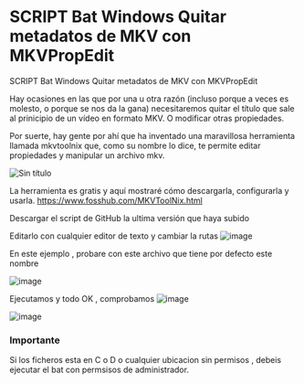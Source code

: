 # SCRIPT Bat Windows Quitar metadatos de MKV con MKVPropEdit
 SCRIPT Bat Windows Quitar metadatos de MKV con MKVPropEdit

Hay ocasiones en las que por una u otra razón (incluso porque a veces es molesto, o porque se nos da la gana) necesitaremos quitar el título que sale al prinicipio de un vídeo en formato MKV. O modificar otras propiedades.

Por suerte, hay gente por ahí que ha inventado una maravillosa herramienta llamada mkvtoolnix que, como su nombre lo dice, te permite editar propiedades y manipular un archivo mkv.


![Sin título](https://user-images.githubusercontent.com/17550010/157273869-e6f889f2-3f82-4f77-b458-3f3063c0ae39.png)


La herramienta es gratis y aquí mostraré cómo descargarla, configurarla y usarla.
https://www.fosshub.com/MKVToolNix.html


Descargar el script de GitHub la ultima versión que haya subido


Editarlo con cualquier editor de texto y cambiar la rutas
![image](https://user-images.githubusercontent.com/17550010/157274763-70f159ca-14ce-401b-acd2-93c66623c7c5.png)




En este ejemplo , probare con este archivo que tiene por defecto este nombre

![image](https://user-images.githubusercontent.com/17550010/157274974-e1fd50b9-4344-45a5-893d-ef7b3b6574a6.png)


Ejecutamos y todo OK , comprobamos
![image](https://user-images.githubusercontent.com/17550010/157275075-2059b164-19a5-4cf4-845a-85070d539cec.png)

![image](https://user-images.githubusercontent.com/17550010/157276194-f5ea7a2a-13eb-4bba-9d5b-8b1ea55c3936.png)


<H3> Importante</H3> Si los ficheros esta en C o D o cualquier ubicacion sin permisos , debeis ejecutar el bat con permsisos de administrador.





